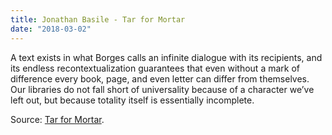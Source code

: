 ```yaml
---
title: Jonathan Basile - Tar for Mortar
date: "2018-03-02"
---
```


A text  exists  in what Borges calls an infinite dialogue with its recipients, and its  endless  recontextualization  guarantees that  even  without  a  mark of difference every book, page, and even letter can differ from themselves. Our libraries do not fall short of universality because of a character we’ve left out, but because totality itself is essentially incomplete.

<!--more-->

Source: [Tar for Mortar](http://library.oapen.org/viewer/web/viewer.html?file=/bitstream/handle/20.500.12657/25433/1004662.pdf).